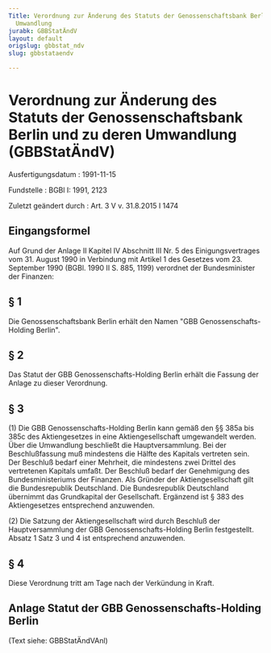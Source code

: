 ```yaml
---
Title: Verordnung zur Änderung des Statuts der Genossenschaftsbank Berlin und zu deren
  Umwandlung
jurabk: GBBStatÄndV
layout: default
origslug: gbbstat_ndv
slug: gbbstataendv

---
```


# Verordnung zur Änderung des Statuts der Genossenschaftsbank Berlin und zu deren Umwandlung (GBBStatÄndV)

Ausfertigungsdatum
:   1991-11-15

Fundstelle
:   BGBl I: 1991, 2123

Zuletzt geändert durch
:   Art. 3 V v. 31.8.2015 I 1474


## Eingangsformel

Auf Grund der Anlage II Kapitel IV Abschnitt III Nr. 5 des Einigungsvertrages vom 31. August 1990 in Verbindung mit Artikel 1 des Gesetzes vom 23. September 1990 (BGBl. 1990 II S. 885, 1199) verordnet der Bundesminister der Finanzen:


## § 1

Die Genossenschaftsbank Berlin erhält den Namen "GBB Genossenschafts-Holding Berlin".


## § 2

Das Statut der GBB Genossenschafts-Holding Berlin erhält die Fassung der Anlage zu dieser Verordnung.


## § 3

(1) Die GBB Genossenschafts-Holding Berlin kann gemäß den §§ 385a bis 385c des Aktiengesetzes in eine Aktiengesellschaft umgewandelt werden. Über die Umwandlung beschließt die Hauptversammlung. Bei der Beschlußfassung muß mindestens die Hälfte des Kapitals vertreten sein. Der Beschluß bedarf einer Mehrheit, die mindestens zwei Drittel des vertretenen Kapitals umfaßt. Der Beschluß bedarf der Genehmigung des Bundesministeriums der Finanzen. Als Gründer der Aktiengesellschaft gilt die Bundesrepublik Deutschland. Die Bundesrepublik Deutschland übernimmt das Grundkapital der Gesellschaft. Ergänzend ist § 383 des Aktiengesetzes entsprechend anzuwenden.

(2) Die Satzung der Aktiengesellschaft wird durch Beschluß der Hauptversammlung der GBB Genossenschafts-Holding Berlin festgestellt. Absatz 1 Satz 3 und 4 ist entsprechend anzuwenden.


## § 4

Diese Verordnung tritt am Tage nach der Verkündung in Kraft.


## Anlage Statut der GBB Genossenschafts-Holding Berlin

(Text siehe: GBBStatÄndVAnl)

